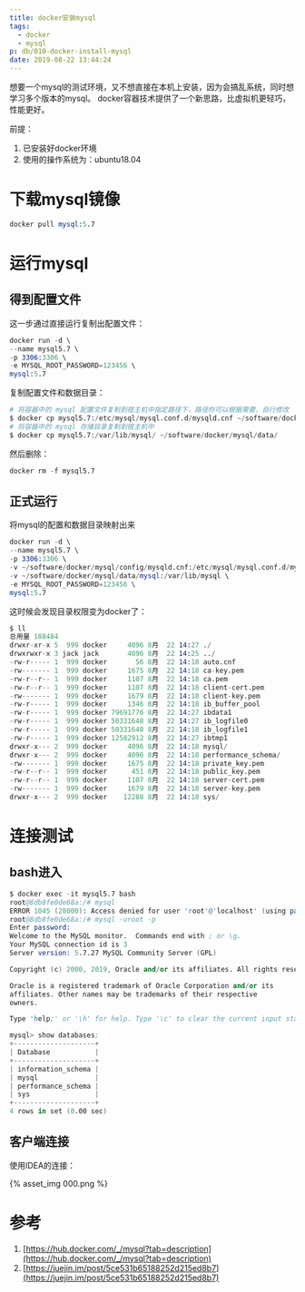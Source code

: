 ```yaml
---
title: docker安装mysql
tags:
  - docker
  - mysql
p: db/010-docker-install-mysql
date: 2019-08-22 13:44:24
---
```


想要一个mysql的测试环境，又不想直接在本机上安装，因为会搞乱系统，同时想学习多个版本的mysql。
docker容器技术提供了一个新思路，比虚拟机更轻巧，性能更好。

前提：
1. 已安装好docker环境
2. 使用的操作系统为：ubuntu18.04

# 下载mysql镜像

```s
docker pull mysql:5.7
```

# 运行mysql

## 得到配置文件
这一步通过直接运行复制出配置文件：
```s
docker run -d \
--name mysql5.7 \
-p 3306:3306 \
-e MYSQL_ROOT_PASSWORD=123456 \
mysql:5.7
```
复制配置文件和数据目录：
```s
# 将容器中的 mysql 配置文件复制到宿主机中指定路径下，路径你可以根据需要，自行修改
$ docker cp mysql5.7:/etc/mysql/mysql.conf.d/mysqld.cnf ~/software/docker/mysql/config/
# 将容器中的 mysql 存储目录复制到宿主机中
$ docker cp mysql5.7:/var/lib/mysql/ ~/software/docker/mysql/data/
```
然后删除：
```s
docker rm -f mysql5.7
```

## 正式运行
将mysql的配置和数据目录映射出来
```s
docker run -d \
--name mysql5.7 \
-p 3306:3306 \
-v ~/software/docker/mysql/config/mysqld.cnf:/etc/mysql/mysql.conf.d/mysqld.cnf \
-v ~/software/docker/mysql/data/mysql:/var/lib/mysql \
-e MYSQL_ROOT_PASSWORD=123456 \
mysql:5.7
```

这时候会发现目录权限变为docker了：
```s
$ ll
总用量 188484
drwxr-xr-x 5  999 docker     4096 8月  22 14:27 ./
drwxrwxr-x 3 jack jack       4096 8月  22 14:25 ../
-rw-r----- 1  999 docker       56 8月  22 14:18 auto.cnf
-rw------- 1  999 docker     1675 8月  22 14:18 ca-key.pem
-rw-r--r-- 1  999 docker     1107 8月  22 14:18 ca.pem
-rw-r--r-- 1  999 docker     1107 8月  22 14:18 client-cert.pem
-rw------- 1  999 docker     1679 8月  22 14:18 client-key.pem
-rw-r----- 1  999 docker     1346 8月  22 14:18 ib_buffer_pool
-rw-r----- 1  999 docker 79691776 8月  22 14:27 ibdata1
-rw-r----- 1  999 docker 50331648 8月  22 14:27 ib_logfile0
-rw-r----- 1  999 docker 50331648 8月  22 14:18 ib_logfile1
-rw-r----- 1  999 docker 12582912 8月  22 14:27 ibtmp1
drwxr-x--- 2  999 docker     4096 8月  22 14:18 mysql/
drwxr-x--- 2  999 docker     4096 8月  22 14:18 performance_schema/
-rw------- 1  999 docker     1675 8月  22 14:18 private_key.pem
-rw-r--r-- 1  999 docker      451 8月  22 14:18 public_key.pem
-rw-r--r-- 1  999 docker     1107 8月  22 14:18 server-cert.pem
-rw------- 1  999 docker     1679 8月  22 14:18 server-key.pem
drwxr-x--- 2  999 docker    12288 8月  22 14:18 sys/
```

# 连接测试

## bash进入

```s
$ docker exec -it mysql5.7 bash
root@8db8fe0de68a:/# mysql
ERROR 1045 (28000): Access denied for user 'root'@'localhost' (using password: NO)
root@8db8fe0de68a:/# mysql -uroot -p
Enter password: 
Welcome to the MySQL monitor.  Commands end with ; or \g.
Your MySQL connection id is 3
Server version: 5.7.27 MySQL Community Server (GPL)

Copyright (c) 2000, 2019, Oracle and/or its affiliates. All rights reserved.

Oracle is a registered trademark of Oracle Corporation and/or its
affiliates. Other names may be trademarks of their respective
owners.

Type 'help;' or '\h' for help. Type '\c' to clear the current input statement.

mysql> show databases;
+--------------------+
| Database           |
+--------------------+
| information_schema |
| mysql              |
| performance_schema |
| sys                |
+--------------------+
4 rows in set (0.00 sec)
```

## 客户端连接

使用IDEA的连接：

{% asset_img 000.png %}

# 参考

1. [https://hub.docker.com/_/mysql?tab=description](https://hub.docker.com/_/mysql?tab=description)
2. [https://juejin.im/post/5ce531b65188252d215ed8b7](https://juejin.im/post/5ce531b65188252d215ed8b7)

